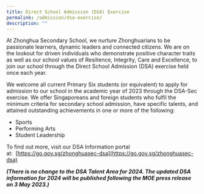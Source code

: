 ```yaml
---
title: Direct School Admission (DSA) Exercise
permalink: /admission/dsa-exercise/
description: ""
---
```

At Zhonghua Secondary School, we nurture Zhonghuarians to be passionate learners, dynamic leaders and connected citizens. We are on the lookout for driven individuals who demonstrate positive character traits as well as our school values of Resilience, Integrity, Care and Excellence, to join our school through the Direct School Admission (DSA) exercise held once each year.  

We welcome all current Primary Six students (or equivalent) to apply for admission to our school in the academic year of 2023 through the DSA-Sec exercise. We offer Singaporeans and foreign students who fulfil the minimum criteria for secondary school admission, have specific talents, and attained outstanding achievements in one or more of the following:

*   Sports
*   Performing Arts
*   Student Leadership 

To find out more, visit our DSA Information portal at:  [https://go.gov.sg/zhonghuasec-dsa](https://go.gov.sg/zhonghuasec-dsa)

***(There is no change to the DSA Talent Area for 2024. The updated DSA information for 2024 will be published following the MOE press release on 3 May 2023.)***